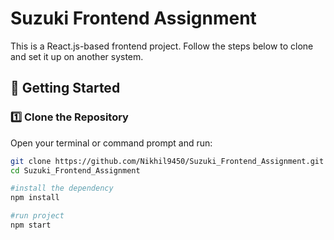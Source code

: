 
# Suzuki Frontend Assignment

This is a React.js-based frontend project. Follow the steps below to clone and set it up on another system.

## 🚀 Getting Started

### **1️⃣ Clone the Repository**
Open your terminal or command prompt and run:

```sh
git clone https://github.com/Nikhil9450/Suzuki_Frontend_Assignment.git
cd Suzuki_Frontend_Assignment

#install the dependency 
npm install

#run project
npm start